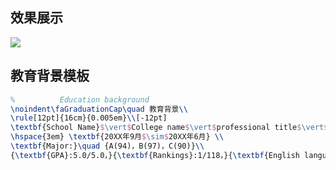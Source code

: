 
## 效果展示

![](https://graph-1301143676.cos.ap-chengdu.myqcloud.com/resume/LuYi.png)

## 教育背景模板

```latex
%          Education background
\noindent\faGraduationCap\quad 教育背景\\
\rule[12pt]{16cm}{0.005em}\\[-12pt]
\textbf{School Name}$\vert$College name$\vert$professional title$\vert$Job title
\hspace{3em} \textbf{20XX年9月$\sim$20XX年6月} \\
\textbf{Major:}\quad {A(94)，B(97)，C(90)}\\
{\textbf{GPA}:5.0/5.0，}{\textbf{Rankings}:1/118，}{\textbf{English language proficiency}:CET4/479}\\[-10pt]
```

